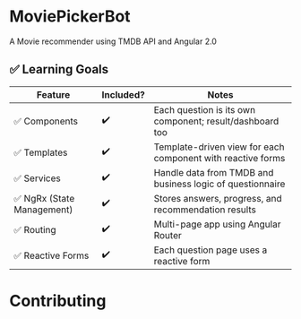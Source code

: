 # MoviePickerBot
A Movie recommender using TMDB API and Angular 2.0

## ✅ Learning Goals

| Feature                   | Included? | Notes                                                             |
| ------------------------- | --------- | ----------------------------------------------------------------- |
| ✅ Components              | ✔️        | Each question is its own component; result/dashboard too          |
| ✅ Templates               | ✔️        | Template-driven view for each component with reactive forms       |
| ✅ Services                | ✔️        | Handle data from TMDB and business logic of questionnaire         |
| ✅ NgRx (State Management) | ✔️        | Stores answers, progress, and recommendation results              |
| ✅ Routing                 | ✔️        | Multi-page app using Angular Router                               |
| ✅ Reactive Forms          | ✔️        | Each question page uses a reactive form                           |


# Contributing



